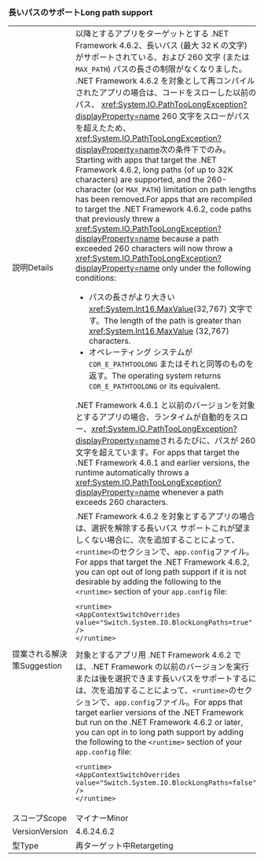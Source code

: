 ### <a name="long-path-support"></a><span data-ttu-id="f7606-101">長いパスのサポート</span><span class="sxs-lookup"><span data-stu-id="f7606-101">Long path support</span></span>

|   |   |
|---|---|
|<span data-ttu-id="f7606-102">説明</span><span class="sxs-lookup"><span data-stu-id="f7606-102">Details</span></span>|<span data-ttu-id="f7606-103">以降とするアプリをターゲットとする .NET Framework 4.6.2、長いパス (最大 32 K の文字) がサポートされている、および 260 文字 (または<code>MAX_PATH</code>) パスの長さの制限がなくなりました。 .NET Framework 4.6.2 を対象として再コンパイルされたアプリの場合は、コードをスローした以前のパス、 <xref:System.IO.PathTooLongException?displayProperty=name> 260 文字をスローがパスを超えたため、<xref:System.IO.PathTooLongException?displayProperty=name>次の条件下でのみ。</span><span class="sxs-lookup"><span data-stu-id="f7606-103">Starting with apps that target the .NET Framework 4.6.2, long paths (of up to 32K characters) are supported, and the 260-character (or <code>MAX_PATH</code>) limitation on path lengths has been removed.For apps that are recompiled to target the .NET Framework 4.6.2, code paths that previously threw a <xref:System.IO.PathTooLongException?displayProperty=name> because a path exceeded 260 characters will now throw a <xref:System.IO.PathTooLongException?displayProperty=name> only under the following conditions:</span></span><ul><li><span data-ttu-id="f7606-104">パスの長さがより大きい<xref:System.Int16.MaxValue>(32,767) 文字です。</span><span class="sxs-lookup"><span data-stu-id="f7606-104">The length of the path is greater than <xref:System.Int16.MaxValue> (32,767) characters.</span></span></li><li><span data-ttu-id="f7606-105">オペレーティング システムが <code>COR_E_PATHTOOLONG</code> またはそれと同等のものを返す。</span><span class="sxs-lookup"><span data-stu-id="f7606-105">The operating system returns <code>COR_E_PATHTOOLONG</code> or its equivalent.</span></span></li></ul><span data-ttu-id="f7606-106">.NET Framework 4.6.1 と以前のバージョンを対象とするアプリの場合、ランタイムが自動的をスロー、<xref:System.IO.PathTooLongException?displayProperty=name>されるたびに、パスが 260 文字を超えています。</span><span class="sxs-lookup"><span data-stu-id="f7606-106">For apps that target the .NET Framework 4.6.1 and earlier versions, the runtime automatically throws a <xref:System.IO.PathTooLongException?displayProperty=name> whenever a path exceeds 260 characters.</span></span>|
|<span data-ttu-id="f7606-107">提案される解決策</span><span class="sxs-lookup"><span data-stu-id="f7606-107">Suggestion</span></span>|<span data-ttu-id="f7606-108">.NET Framework 4.6.2 を対象とするアプリの場合は、選択を解除する長いパス サポートこれが望ましくない場合に、次を追加することによって、<code>&lt;runtime&gt;</code>のセクションで、<code>app.config</code>ファイル。</span><span class="sxs-lookup"><span data-stu-id="f7606-108">For apps that target the .NET Framework 4.6.2, you can opt out of long path support if it is not desirable by adding the following to the <code>&lt;runtime&gt;</code> section of your <code>app.config</code> file:</span></span><pre><code class="language-xml">&lt;runtime&gt;&#13;&#10;&lt;AppContextSwitchOverrides value=&quot;Switch.System.IO.BlockLongPaths=true&quot; /&gt;&#13;&#10;&lt;/runtime&gt;&#13;&#10;</code></pre><span data-ttu-id="f7606-109">対象とするアプリ用 .NET Framework 4.6.2 では、.NET Framework の以前のバージョンを実行または後を選択できます長いパスをサポートするには、次を追加することによって、<code>&lt;runtime&gt;</code>のセクションで、<code>app.config</code>ファイル。</span><span class="sxs-lookup"><span data-stu-id="f7606-109">For apps that target earlier versions of the .NET Framework but run on the .NET Framework 4.6.2 or later, you can opt in to long path support by adding the following to the <code>&lt;runtime&gt;</code> section of your <code>app.config</code> file:</span></span><pre><code class="language-xml">&lt;runtime&gt;&#13;&#10;&lt;AppContextSwitchOverrides value=&quot;Switch.System.IO.BlockLongPaths=false&quot; /&gt;&#13;&#10;&lt;/runtime&gt;&#13;&#10;</code></pre>|
|<span data-ttu-id="f7606-110">スコープ</span><span class="sxs-lookup"><span data-stu-id="f7606-110">Scope</span></span>|<span data-ttu-id="f7606-111">マイナー</span><span class="sxs-lookup"><span data-stu-id="f7606-111">Minor</span></span>|
|<span data-ttu-id="f7606-112">Version</span><span class="sxs-lookup"><span data-stu-id="f7606-112">Version</span></span>|<span data-ttu-id="f7606-113">4.6.2</span><span class="sxs-lookup"><span data-stu-id="f7606-113">4.6.2</span></span>|
|<span data-ttu-id="f7606-114">型</span><span class="sxs-lookup"><span data-stu-id="f7606-114">Type</span></span>|<span data-ttu-id="f7606-115">再ターゲット中</span><span class="sxs-lookup"><span data-stu-id="f7606-115">Retargeting</span></span>|

